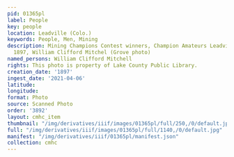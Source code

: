 ```yaml
---
pid: 01365pl
label: People
key: people
location: Leadville (Colo.)
keywords: People, Men, Mining
description: Mining Champions Contest winners, Champion Amateurs Leadville, Colorado,
  1897, William Clifford Mitchel (Grove photo)
named_persons: William Clifford Mitchell
rights: This photo is property of Lake County Public Library.
creation_date: '1897'
ingest_date: '2021-04-06'
latitude: 
longitude: 
format: Photo
source: Scanned Photo
order: '3892'
layout: cmhc_item
thumbnail: "/img/derivatives/iiif/images/01365pl/full/250,/0/default.jpg"
full: "/img/derivatives/iiif/images/01365pl/full/1140,/0/default.jpg"
manifest: "/img/derivatives/iiif/01365pl/manifest.json"
collection: cmhc
---
```

